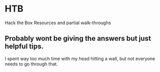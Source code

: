 # HTB
Hack the Box Resources and partial walk-throughs
## Probably wont be giving the answers but just helpful tips.
I spent way too much time with my head hitting a wall, but not everyone needs to go through that.

